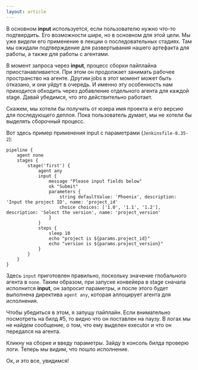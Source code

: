 ```yaml
---
layout: article
---
```

В основном **input** используется, если пользователю нужно что-то подтвердить. Его возможности шире, но в основном для этой цели. Мы уже видели его применение в лекции о последовательных стадиях. Там мы ожидали подтверждение для развертывания нашего артефакта для работы, а также для работы с агентами.

В момент запроса через **input**, процесс сборки пайплайна приостанавливается. При этом он продолжает занимать рабочее пространство на агенте. Другим jobs в этот момент может быть отказано, и они уйдут в очередь. И именно эту особенность нам приходится обходить через добавление отдельного агента для каждой stage. Давай убедимся, что это действительно работает.

Скажем, мы хотели бы получить от юзера имя проекта и его версию для последующего деплоя. Пока пользователь думает, мы не хотели бы выделять сборочный процесс.

Вот здесь пример применения input с параметрами (`Jenkinsfile-8.35-2`):

```
pipeline {
    agent none
    stages {
        stage('first') {
            agent any
            input {
                message "Please input fields below"
                ok "Submit"
                parameters {
                    string defaultValue: 'Phoenix', description: 'Input the project ID', name: 'project_id'
                    choice choices: ['1.0', '1.1', '1.2'], description: 'Select the version', name: 'project_version'
                }
            }
            steps {
                sleep 10
                echo "project is ${params.project_id}"
                echo "version is ${params.project_version}"
            }
        }
    }
}
```

Здесь `input` приготовлен правильно, поскольку значение глобального агента в `none`. Таким образом, при запуске конвейера в stage сначала исполнится **input**, он запросит параметры, и после этого будет выполнена директива `agent any`, которая аллоцирует агента для исполнения.

Чтобы убедиться в этом, я запущу пайплайн. Если внимательно посмотреть на билд #5, то видно что он поставлен на паузу. В логах мы не найдем сообщение, о том, что ему выделен executor и что он передался на агента. 

Кликну на сборке и введу параметры. Зайду в консоль билда проверю логи. Теперь мы видим, что пошло исполнение.

Ок, и это все, увидимся!
